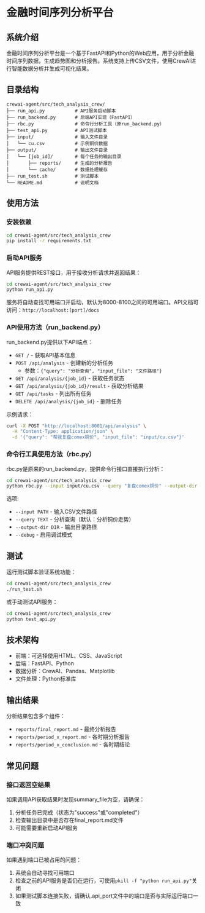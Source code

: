 
# 金融时间序列分析平台

## 系统介绍

金融时间序列分析平台是一个基于FastAPI和Python的Web应用，用于分析金融时间序列数据，生成趋势图和分析报告。系统支持上传CSV文件，使用CrewAI进行智能数据分析并生成可视化结果。

## 目录结构

```
crewai-agent/src/tech_analysis_crew/
├── run_api.py           # API服务启动脚本
├── run_backend.py       # 后端API实现（FastAPI）
├── rbc.py               # 命令行分析工具（原run_backend.py）
├── test_api.py          # API测试脚本
├── input/               # 输入文件目录
│   └── cu.csv           # 示例铜价数据
├── output/              # 输出文件目录
│   └── [job_id]/        # 每个任务的输出目录
│       ├── reports/     # 生成的分析报告
│       └── cache/       # 数据处理缓存
├── run_test.sh          # 测试脚本
└── README.md            # 说明文档
```

## 使用方法

### 安装依赖

```bash
cd crewai-agent/src/tech_analysis_crew
pip install -r requirements.txt
```

### 启动API服务

API服务提供REST接口，用于接收分析请求并返回结果：

```bash
cd crewai-agent/src/tech_analysis_crew
python run_api.py
```

服务将自动查找可用端口并启动，默认为8000-8100之间的可用端口。API文档可访问：`http://localhost:[port]/docs`

### API使用方法（run_backend.py）

run_backend.py提供以下API端点：

- `GET /` - 获取API基本信息
- `POST /api/analysis` - 创建新的分析任务
  - 参数：`{"query": "分析查询", "input_file": "文件路径"}`
- `GET /api/analysis/{job_id}` - 获取任务状态
- `GET /api/analysis/{job_id}/result` - 获取分析结果
- `GET /api/tasks` - 列出所有任务
- `DELETE /api/analysis/{job_id}` - 删除任务

示例请求：
```bash
curl -X POST "http://localhost:8001/api/analysis" \
  -H "Content-Type: application/json" \
  -d '{"query": "帮我复盘comex铜价", "input_file": "input/cu.csv"}'
```

### 命令行工具使用方法（rbc.py）

rbc.py是原来的run_backend.py，提供命令行接口直接执行分析：

```bash
cd crewai-agent/src/tech_analysis_crew
python rbc.py --input input/cu.csv --query "复盘comex铜价" --output-dir ./output
```

选项:
- `--input PATH` - 输入CSV文件路径
- `--query TEXT` - 分析查询（默认：分析铜价走势）
- `--output-dir DIR` - 输出目录路径
- `--debug` - 启用调试模式

## 测试

运行测试脚本验证系统功能：

```bash
cd crewai-agent/src/tech_analysis_crew
./run_test.sh
```

或手动测试API服务：

```bash
cd crewai-agent/src/tech_analysis_crew
python test_api.py
```

## 技术架构

- 前端：可选择使用HTML、CSS、JavaScript
- 后端：FastAPI、Python
- 数据分析：CrewAI、Pandas、Matplotlib
- 文件处理：Python标准库

## 输出结果

分析结果包含多个组件：
- `reports/final_report.md` - 最终分析报告
- `reports/period_x_report.md` - 各时期分析报告
- `reports/period_x_conclusion.md` - 各时期结论

## 常见问题

### 接口返回空结果

如果调用API获取结果时发现summary_file为空，请确保：
1. 分析任务已完成（状态为"success"或"completed"）
2. 检查输出目录中是否存在final_report.md文件
3. 可能需要重新启动API服务

### 端口冲突问题

如果遇到端口已被占用的问题：
1. 系统会自动寻找可用端口
2. 检查之前的API服务是否仍在运行，可使用`pkill -f "python run_api.py"`关闭
3. 如果测试脚本连接失败，请确认.api_port文件中的端口是否与实际运行端口一致
